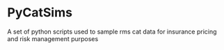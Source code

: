# PyCatSims
A set of python scripts used to sample rms cat data for insurance pricing and risk management purposes
